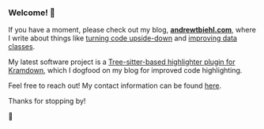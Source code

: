 ### Welcome! :wave:

If you have a moment, please check out my blog,
**[andrewtbiehl.com](https://andrewtbiehl.com)**, where I write about
things like [turning code upside-down](https://andrewtbiehl.com/blog/upside-down-code)
and [improving data classes](https://andrewtbiehl.com/blog/improving-data-classes).

My latest software project is a
[Tree-sitter-based highlighter plugin for Kramdown](https://github.com/andrewtbiehl/kramdown-syntax_tree_sitter),
which I dogfood on my blog for improved code highlighting.

Feel free to reach out! My contact information can be found
[here](https://andrewtbiehl.com/about#contact-me).

Thanks for stopping by!

:jack_o_lantern:
